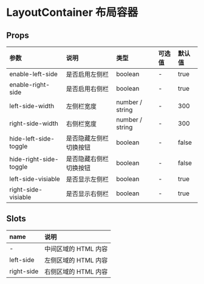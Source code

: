 # LayoutContainer 布局容器

## Props

| 参数                   | 说明                   | 类型            | 可选值 | 默认值 |
| :--------------------- | :--------------------- | :-------------- | :----- | :----- |
| enable-left-side       | 是否启用左侧栏         | boolean         | -      | true   |
| enable-right-side      | 是否启用右侧栏         | boolean         | -      | true   |
| left-side-width        | 左侧栏宽度             | number / string | -      | 300    |
| right-side-width       | 右侧栏宽度             | number / string | -      | 300    |
| hide-left-side-toggle  | 是否隐藏左侧栏切换按钮 | boolean         | -      | false  |
| hide-right-side-toggle | 是否隐藏右侧栏切换按钮 | boolean         | -      | false  |
| left-side-visiable     | 是否显示左侧栏         | boolean         | -      | true   |
| right-side-visiable    | 是否显示右侧栏         | boolean         | -      | true   |

## Slots

| name       | 说明                 |
| :--------- | :------------------- |
| -          | 中间区域的 HTML 内容 |
| left-side  | 左侧区域的 HTML 内容 |
| right-side | 右侧区域的 HTML 内容 |